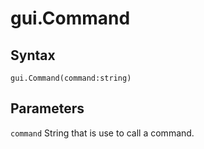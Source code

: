 # gui.Command

## Syntax
```
gui.Command(command:string)
```

## Parameters
```command``` String that is use to call a command.
